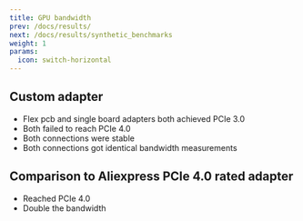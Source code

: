 ```yaml
---
title: GPU bandwidth
prev: /docs/results/
next: /docs/results/synthetic_benchmarks
weight: 1
params:
  icon: switch-horizontal 
---
```


## Custom adapter
- Flex pcb and single board adapters both achieved PCIe 3.0
- Both failed to reach PCIe 4.0
- Both connections were stable
- Both connections got identical bandwidth measurements

## Comparison to Aliexpress PCIe 4.0 rated adapter
- Reached PCIe 4.0
- Double the bandwidth
